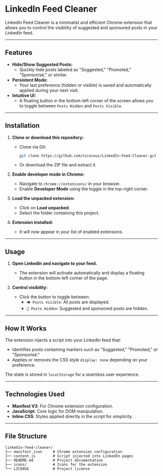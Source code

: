 # **LinkedIn Feed Cleaner**

LinkedIn Feed Cleaner is a minimalist and efficient Chrome extension that allows you to control the visibility of suggested and sponsored posts in your LinkedIn feed.

---

## **Features**

- **Hide/Show Suggested Posts:**
  - Quickly hide posts labeled as "Suggested," "Promoted," "Sponsorisé," or similar.
- **Persistent Mode:**
  - Your last preference (hidden or visible) is saved and automatically applied during your next visit.
- **Intuitive UI:**
  - A floating button in the bottom-left corner of the screen allows you to toggle between `Posts Hidden` and `Posts Visible`.

---

## **Installation**

1. **Clone or download this repository:**
   - Clone via Git:  
     ```bash
     git clone https://github.com/nicocouz/LinkedIn-Feed-Cleaner.git
     ```
   - Or download the ZIP file and extract it.

2. **Enable developer mode in Chrome:**
   - Navigate to `chrome://extensions/` in your browser.
   - Enable **Developer Mode** using the toggle in the top-right corner.

3. **Load the unpacked extension:**
   - Click on **Load unpacked**.
   - Select the folder containing this project.

4. **Extension installed:**
   - It will now appear in your list of enabled extensions.

---

## **Usage**

1. **Open LinkedIn and navigate to your feed.**
   - The extension will activate automatically and display a floating button in the bottom-left corner of the page.

2. **Control visibility:**
   - Click the button to toggle between:
     - `👁️ Posts Visible`: All posts are displayed.
     - `🙈 Posts Hidden`: Suggested and sponsored posts are hidden.

---

## **How It Works**

The extension injects a script into your LinkedIn feed that:
- Identifies posts containing markers such as "Suggested," "Promoted," or "Sponsorisé."
- Applies or removes the CSS style `display: none` depending on your preference.

The state is stored in `localStorage` for a seamless user experience.

---

## **Technologies Used**

- **Manifest V3**: For Chrome extension configuration.
- **JavaScript**: Core logic for DOM manipulation.
- **Inline CSS**: Styles applied directly in the script for simplicity.

---

## **File Structure**

```plaintext
linkedin-feed-cleaner/
├── manifest.json     # Chrome extension configuration
├── content.js        # Script injected into LinkedIn pages
├── README.md         # Project documentation
├── icons/            # Icons for the extension
└── LICENSE           # Project license
